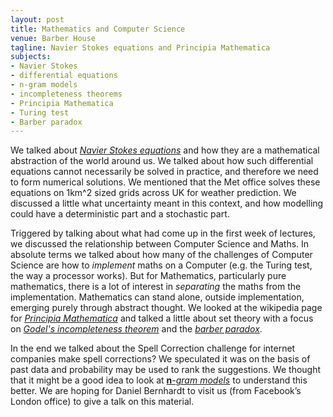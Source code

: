 ```yaml
---
layout: post
title: Mathematics and Computer Science
venue: Barber House
tagline: Navier Stokes equations and Principia Mathematica
subjects:
- Navier Stokes
- differential equations
- n-gram models
- incompleteness theorems
- Principia Mathematica
- Turing test
- Barber paradox
---
```

We talked about [*Navier Stokes
equations*](http://en.wikipedia.org/wiki/Navier%E2%80%93Stokes_equations)
and how they are a mathematical abstraction of the world around us. We
talked about how such differential equations cannot necessarily be
solved in practice, and therefore we need to form numerical solutions.
We mentioned that the Met office solves these equations on 1km^2 sized
grids across UK for weather prediction. We discussed a little what
uncertainty meant in this context, and how modelling could have a
deterministic part and a stochastic part.

Triggered by talking about what had come up in the first week of
lectures, we discussed the relationship between Computer Science and
Maths. In absolute terms we talked about how many of the challenges of
Computer Science are how to *implement* maths on a Computer (e.g. the
Turing test, the way a processor works). But for Mathematics,
particularly pure mathematics, there is a lot of interest in
*separating* the maths from the implementation. Mathematics can stand
alone, outside implementation, emerging purely through abstract thought.
We looked at the wikipedia page for [*Principia
Mathematica*](http://en.wikipedia.org/wiki/Principia_Mathematica) and
talked a little about set theory with a focus on [*Godel's incompleteness theorem*](http://en.wikipedia.org/wiki/G%C3%B6del%27s_incompleteness_theorems)
and the [*barber paradox*](http://en.wikipedia.org/wiki/Barber_paradox).

In the end we talked about the Spell Correction challenge for internet
companies make spell corrections? We speculated it was on the basis of
past data and probability may be used to rank the suggestions. We
thought that it might be a good idea to look at
[**n**](http://en.wikipedia.org/wiki/N-gram)[*-gram
models*](http://en.wikipedia.org/wiki/N-gram) to understand this better.
We are hoping for Daniel Bernhardt to visit us (from Facebook’s London
office) to give a talk on this material.


